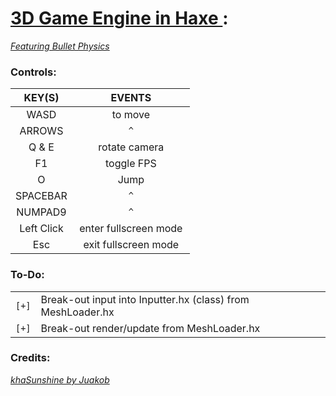 # [3D Game Engine in Haxe ](https://github.com/Sondro/3D-Engine): 
[_Featuring Bullet Physics_](https://pybullet.org) 

### Controls:

|   KEY(S)   |          EVENTS         |
| :--------: | :---------------------: |
|    WASD    |          to move        |
|   ARROWS   |`           ^           `|
|    Q & E   |       rotate camera     |
|     F1     |        toggle FPS       |
|     O      |          Jump           |
|  SPACEBAR  |`	          ^           `|
|  NUMPAD9   |`           ^           `|
| Left Click |  enter fullscreen mode  |
|    Esc     |  exit fullscreen mode   |

### To-Do:
|     |                                                                |
| --- | -------------------------------------------------------------- |
|`[+]`| Break-out input into Inputter.hx (class) from MeshLoader.hx    |
|`[+]`| Break-out render/update from MeshLoader.hx                     |


### Credits:
[_khaSunshine by Juakob_](https://github.com/juakob/khaSunshine) 


